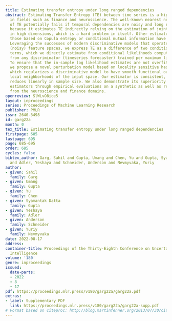 ```yaml
---
title: Estimating transfer entropy under long ranged dependencies
abstract: Estimating Transfer Entropy (TE) between time series is a highly impactful  problem
  in fields such as finance and neuroscience. The well-known nearest neighbor estimator
  of TE potentially fails if temporal dependencies are noisy and long ranged, primarily
  because it estimates TE indirectly relying on the estimation of joint entropy terms
  in high dimensions, which is a hard problem in itself. Other estimators, such as
  those based on Copula entropy or conditional mutual information have similar limitations.
  Leveraging the successes of modern discriminative models that operate in high dimensional
  (noisy) feature spaces, we express TE as a difference of two conditional entropy
  terms, which we directly estimate from conditional likelihoods computed in-sample
  from any discriminator (timeseries forecaster) trained per maximum likelihood principle.
  To ensure that the in-sample log likelihood estimates are not overfit to the data,
  we propose a novel perturbation model based on locality sensitive hash (LSH) functions,
  which regularizes a discriminative model to have smooth functional outputs within
  local neighborhoods of the input space. Our estimator is consistent, and its variance
  reduces linearly in sample size. We also demonstrate its superiority w.r.t. state-of-the-art
  estimators through empirical evaluations on a synthetic as well as real world datasets
  from the neuroscience and finance domains.
openreview: SlWLvO8ice5
layout: inproceedings
series: Proceedings of Machine Learning Research
publisher: PMLR
issn: 2640-3498
id: garg22a
month: 0
tex_title: Estimating transfer entropy under long ranged dependencies
firstpage: 685
lastpage: 695
page: 685-695
order: 685
cycles: false
bibtex_author: Garg, Sahil and Gupta, Umang and Chen, Yu and Gupta, Syamantak Datta
  and Adler, Yeshaya and Schneider, Anderson and Nevmyvaka, Yuriy
author:
- given: Sahil
  family: Garg
- given: Umang
  family: Gupta
- given: Yu
  family: Chen
- given: Syamantak Datta
  family: Gupta
- given: Yeshaya
  family: Adler
- given: Anderson
  family: Schneider
- given: Yuriy
  family: Nevmyvaka
date: 2022-08-17
address:
container-title: Proceedings of the Thirty-Eighth Conference on Uncertainty in Artificial
  Intelligence
volume: '180'
genre: inproceedings
issued:
  date-parts:
  - 2022
  - 8
  - 17
pdf: https://proceedings.mlr.press/v180/garg22a/garg22a.pdf
extras:
- label: Supplementary PDF
  link: https://proceedings.mlr.press/v180/garg22a/garg22a-supp.pdf
# Format based on citeproc: http://blog.martinfenner.org/2013/07/30/citeproc-yaml-for-bibliographies/
---
```

